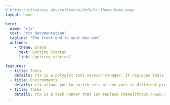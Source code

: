 ```yaml
---
# https://vitepress.dev/reference/default-theme-home-page
layout: home

hero:
  name: "rtx"
  text: "rtx documentation"
  tagline: "The front-end to your dev env"
  actions:
    - theme: brand
      text: Getting Started
      link: /getting-started/

features:
  - title: Tools
    details: rtx is a polyglot tool version manager. It replaces tools like <a href="https://asdf-vm.com">asdf</a>, nvm, pyenv, rbenv, etc.
  - title: Environments
    details: rtx allows you to switch sets of env vars in different project directories. It can replace [direnv](https://direnv.sh).
  - title: Tasks
    details: rtx is a task runner that can replace [make](https://www.gnu.org/software/make), or [npm scripts](https://docs.npmjs.com/cli/v10/using-npm/scripts).
---
```

